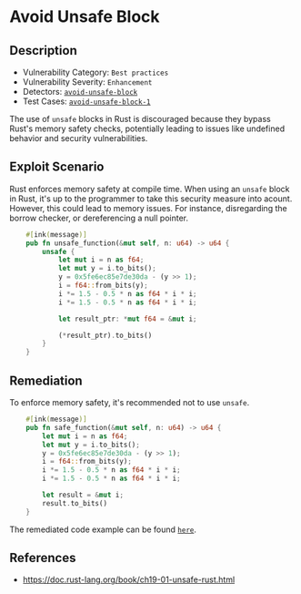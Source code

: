 # Avoid Unsafe Block
## Description 
- Vulnerability Category: `Best practices`
- Vulnerability Severity: `Enhancement`
- Detectors: [`avoid-unsafe-block`](https://github.com/CoinFabrik/scout/tree/main/detectors/avoid-unsafe-block)
- Test Cases: [`avoid-unsafe-block-1`](https://github.com/CoinFabrik/scout/tree/main/test-cases/avoid-unsafe-block/avoid-unsafe-block-1)


The use of `unsafe` blocks in Rust is discouraged because they bypass Rust's memory safety checks, potentially leading to issues like undefined behavior and security vulnerabilities.

## Exploit Scenario

Rust enforces memory safety at compile time. When using an `unsafe` block in Rust, it's up to the programmer to take this security measure into acount. However, this could lead to memory issues. For instance, disregarding the borrow checker, or dereferencing a null pointer. 

```rust
    #[ink(message)]
    pub fn unsafe_function(&mut self, n: u64) -> u64 {
        unsafe {
            let mut i = n as f64;
            let mut y = i.to_bits();
            y = 0x5fe6ec85e7de30da - (y >> 1);
            i = f64::from_bits(y);
            i *= 1.5 - 0.5 * n as f64 * i * i;
            i *= 1.5 - 0.5 * n as f64 * i * i;

            let result_ptr: *mut f64 = &mut i;

            (*result_ptr).to_bits()
        }
    }
```


## Remediation

To enforce memory safety, it's recommended not to use `unsafe`. 

```rust
    #[ink(message)]
    pub fn safe_function(&mut self, n: u64) -> u64 {
        let mut i = n as f64;
        let mut y = i.to_bits();
        y = 0x5fe6ec85e7de30da - (y >> 1);
        i = f64::from_bits(y);
        i *= 1.5 - 0.5 * n as f64 * i * i;
        i *= 1.5 - 0.5 * n as f64 * i * i;

        let result = &mut i;
        result.to_bits()    
    }
```

The remediated code example can be found [`here`](https://github.com/CoinFabrik/scout/blob/main/test-cases/avoid-unsafe-block/avoid-unsafe-block-1/remediated-example/src/lib.rs).

## References

- https://doc.rust-lang.org/book/ch19-01-unsafe-rust.html